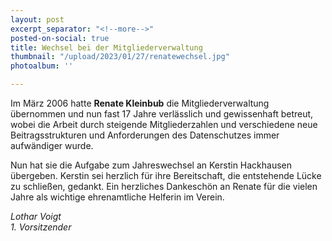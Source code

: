 ```yaml
---
layout: post
excerpt_separator: "<!--more-->"
posted-on-social: true
title: Wechsel bei der Mitgliederverwaltung
thumbnail: "/upload/2023/01/27/renatewechsel.jpg"
photoalbum: ''

---
```

Im März 2006 hatte **Renate Kleinbub** die Mitgliederverwaltung übernommen und nun fast 17 Jahre verlässlich und gewissenhaft betreut, wobei die Arbeit durch steigende Mitgliederzahlen und verschiedene neue Beitragsstrukturen und Anforderungen des Datenschutzes immer aufwändiger wurde.

Nun hat sie die Aufgabe zum Jahreswechsel an Kerstin Hackhausen übergeben. Kerstin sei herzlich für ihre Bereitschaft, die entstehende Lücke zu schließen, gedankt. Ein herzliches Dankeschön an Renate für die vielen Jahre als wichtige ehrenamtliche Helferin im Verein.

_Lothar Voigt  
1\. Vorsitzender_